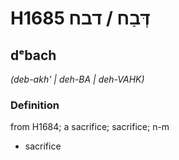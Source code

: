 # H1685 דְּבַח / דבח

## dᵉbach

_(deb-akh' | deh-BA | deh-VAHK)_

### Definition

from H1684; a sacrifice; sacrifice; n-m

- sacrifice
